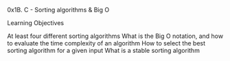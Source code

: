0x1B. C - Sorting algorithms & Big O

Learning Objectives

At least four different sorting algorithms
What is the Big O notation, and how to evaluate the time complexity of an algorithm
How to select the best sorting algorithm for a given input
What is a stable sorting algorithm
